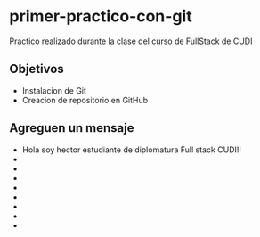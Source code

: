 # primer-practico-con-git

Practico realizado durante la clase del curso de FullStack de CUDI

## Objetivos

- Instalacion de Git
- Creacion de repositorio en GitHub

## Agreguen un mensaje

- Hola soy hector estudiante de diplomatura Full stack CUDI!!
- 
- 
- 
- 
- 
- 
- 
- 